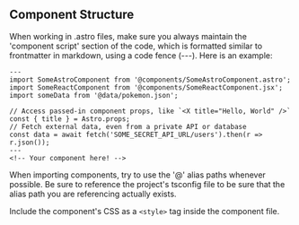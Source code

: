 ## Component Structure

When working in .astro files, make sure you always maintain the 'component script' section of the code, which is formatted similar to frontmatter in markdown, using a code fence (---). Here is an example: 

```
---
import SomeAstroComponent from '@components/SomeAstroComponent.astro';
import SomeReactComponent from '@components/SomeReactComponent.jsx';
import someData from '@data/pokemon.json';

// Access passed-in component props, like `<X title="Hello, World" />`
const { title } = Astro.props;
// Fetch external data, even from a private API or database
const data = await fetch('SOME_SECRET_API_URL/users').then(r => r.json());
---
<!-- Your component here! -->
```

When importing components, try to use the '@' alias paths whenever possible. Be sure to reference the project's tsconfig file to be sure that the alias path you are referencing actually exists.

Include the component's CSS as a `<style>` tag inside the component file.